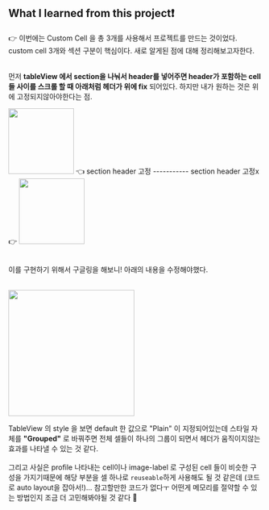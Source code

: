 ## What I learned from this project❗️

👉 이번에는 Custom Cell 을 총 3개를 사용해서 프로젝트를 만드는 것이었다. custom cell 3개와 섹션 구분이 핵심이다. 새로 알게된 점에 대해 정리해보고자한다.  
<br>

먼저 **tableView 에서 section을 나눠서 header를 넣어주면 header가 포함하는 cell들 사이를 스크롤 할 때 아래처럼 헤더가 위에 fix** 되어있다. 하지만 내가 원하는 것은 위에 고정되지않아야한다는 점.
<br>

<img src = "https://user-images.githubusercontent.com/42825223/103457991-25600a80-4d47-11eb-9e72-1c71ed2d105f.gif" width="130"> 👈 section header 고정  -----------  section header 고정x    👉 <img src ="https://user-images.githubusercontent.com/42825223/103457906-6dcaf880-4d46-11eb-88df-b9ea8d407d56.gif" width="130"></img> 
<br>
<br>

이를 구현하기 위해서 구글링을 해보니! 아래의 내용을 수정해야했다.  
<br>

<img src = "https://user-images.githubusercontent.com/42825223/103458042-a7e8ca00-4d47-11eb-966b-0f2e009e9490.png" width="250">  

TableView 의 style 을 보면 default 한 값으로 "Plain" 이 지정되어있는데 스타일 자체를 **"Grouped"** 로 바꿔주면 전체 셀들이 하나의 그룹이 되면서 헤더가 움직이지않는 효과를 나타낼 수 있는 것 같다. 
<br>
<br>
그리고 사실은 profile 나타내는 cell이나 image-label 로 구성된 cell 들이 비슷한 구성을 가지기때문에 해당 부분을 셀 하나로 `reuseable`하게 사용해도 될 것 같은데 (코드로 auto layout을 잡아서!)... 참고할만한 코드가 없다ㅜ 어떤게 메모리를 절약할 수 있는 방법인지 조금 더 고민해봐야될 것 같다 🙂